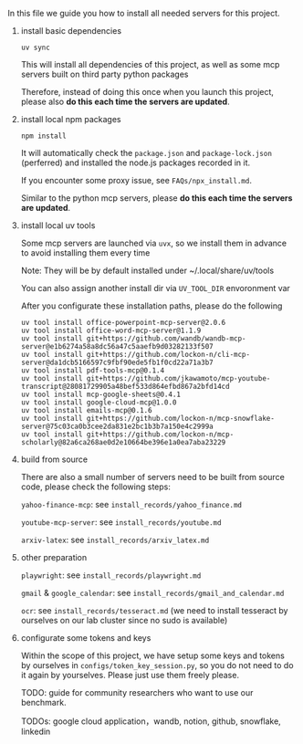 In this file we guide you how to install all needed servers for this project.

1. install basic dependencies
    ```
    uv sync
    ```
    This will install all dependencies of this project, as well as some mcp servers built on third party python packages

    Therefore, instead of doing this once when you launch this project, please also **do this each time the servers are updated**.


2. install local npm packages
    ```
    npm install
    ```
    It will automatically check the `package.json` and `package-lock.json` (perferred) and installed the node.js packages recorded in it.

    If you encounter some proxy issue, see `FAQs/npx_install.md`.

    Similar to the python mcp servers, please **do this each time the servers are updated**.

3. install local uv tools

    Some mcp servers are launched via `uvx`, so we install them in advance to avoid installing them every time

    Note: They will be by default installed under ~/.local/share/uv/tools
    
    You can also assign another install dir via `UV_TOOL_DIR` envoronment var

    After you configurate these installation paths, please do the following

    ```
    uv tool install office-powerpoint-mcp-server@2.0.6
    uv tool install office-word-mcp-server@1.1.9
    uv tool install git+https://github.com/wandb/wandb-mcp-server@e1b6274a58a8dc56a47c5aaefb9d03282133f507
    uv tool install git+https://github.com/lockon-n/cli-mcp-server@da1dcb5166597c9fbf90ede5fb1f0cd22a71a3b7
    uv tool install pdf-tools-mcp@0.1.4
    uv tool install git+https://github.com/jkawamoto/mcp-youtube-transcript@28081729905a48bef533d864efbd867a2bfd14cd
    uv tool install mcp-google-sheets@0.4.1
    uv tool install google-cloud-mcp@1.0.0
    uv tool install emails-mcp@0.1.6
    uv tool install git+https://github.com/lockon-n/mcp-snowflake-server@75c03ca0b3cee2da831e2bc1b3b7a150e4c2999a
    uv tool install git+https://github.com/lockon-n/mcp-scholarly@82a6ca268ae0d2e10664be396e1a0ea7aba23229
    ```

4. build from source

    There are also a small number of servers need to be built from source code, please check the following steps:

    `yahoo-finance-mcp`: see `install_records/yahoo_finance.md`

    `youtube-mcp-server`: see `install_records/youtube.md`

    `arxiv-latex`: see `install_records/arxiv_latex.md`

5. other preparation

    `playwright`: see `install_records/playwright.md`

    `gmail` & `google_calendar`: see `install_records/gmail_and_calendar.md`

    `ocr`: see `install_records/tesseract.md` (we need to install tesseract by ourselves on our lab cluster since no sudo is available)

5. configurate some tokens and keys
    
    Within the scope of this project, we have setup some keys and tokens by ourselves in `configs/token_key_session.py`, so you do not need to do it again by yourselves. Please just use them freely please.

    TODO: guide for community researchers who want to use our benchmark.

    TODOs: google cloud application，wandb, notion, github, snowflake, linkedin
    
